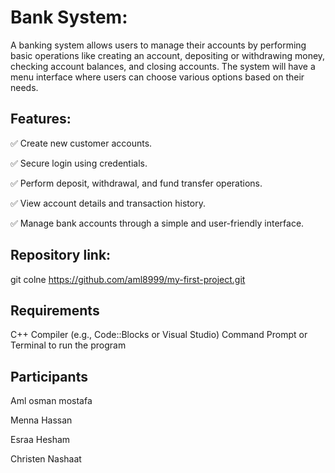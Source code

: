 # Bank System:
A banking system allows users to manage their accounts by performing basic operations like creating an account,
depositing or withdrawing money, checking account balances, and closing accounts. 
The system will have a menu interface where users can choose various options based on their needs.


## Features:

✅ Create new customer accounts.

✅ Secure login using credentials.

✅ Perform deposit, withdrawal, and fund transfer operations.

✅ View account details and transaction history.

✅ Manage bank accounts through a simple and user-friendly interface.

## Repository link:


 git colne https://github.com/aml8999/my-first-project.git

## Requirements
C++ Compiler (e.g., Code::Blocks or Visual Studio)
Command Prompt or Terminal to run the program


## Participants

Aml osman mostafa 

Menna Hassan

Esraa Hesham

Christen Nashaat



 

